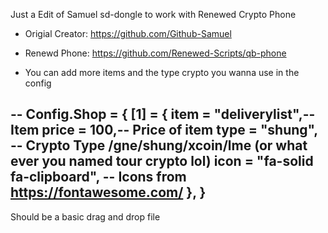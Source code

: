 Just a Edit of Samuel sd-dongle to work with Renewed Crypto Phone


- Origial Creator: https://github.com/Github-Samuel

- Renewd Phone: https://github.com/Renewed-Scripts/qb-phone


- You can add more items and the type crypto you wanna use in the config 

--
Config.Shop = {
    [1] = {
        item = "deliverylist",-- Item
        price = 100,-- Price of item
        type = "shung", -- Crypto Type /gne/shung/xcoin/lme (or what ever you named tour crypto lol)
        icon = "fa-solid fa-clipboard", -- Icons from https://fontawesome.com/
    },
}
--

Should be a basic drag and drop file